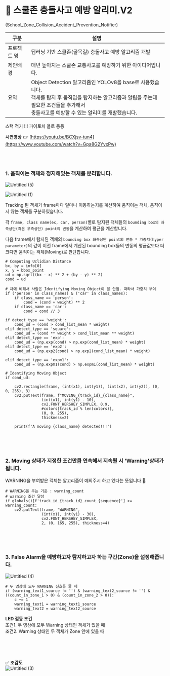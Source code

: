 # 🚸 스쿨존 충돌사고 예방 알리미.V2  
(School_Zone_Collision_Accident_Prevention_Notifier)
      
|구분|설명|
|------|---|
|프로젝트 명|딥러닝 기반 스쿨존(골목길) 충돌사고 예방 알고리즘 개발|
|제안배경|매년 높아지는 스쿨존 교통사고를 예방하기 위한 아이디어입니다.|
|요약|Object Detection 알고리즘인 YOLOv8을 base로 사용했습니다.<br>객체를 탐지 후 움직임을 탐지하는 알고리즘과 알림을 주는데 필요한 조건들을 추가해서<br>충돌사고를 예방할 수 있는 알리미를 개발했습니다.|

스택 적기 !!! 파이토치 욜로 등등

**시연영상**  👉 [https://youtu.be/BCXjsv-tun4](https://www.youtube.com/watch?v=Gpa8G2YvxPw)

<br/>
<br/>

### **1. 움직이는 객체와 정지해있는 객체를 분리합니다.**   
![Untitled (5)](https://github.com/CodeofO/School_Zone_V2/assets/99871109/0df7cbbc-93f6-49c8-b985-b6ee9df98304)

![Untitled (1)](https://github.com/CodeofO/School_Zone_V2/assets/99871109/9e615866-8aa4-4eb1-8ea4-5eba94f2e533)


Tracking 된 객체가 frame마다 얼마나 이동하는지를 계산하여 움직이는 객체, 움직이지 않는 객체를 구분하였습니다. 

각 `frame, class name(ex, car, person)`별로 탐지된 객체들의 `bounding box의 좌측상단(혹은 우측상단) point의 변동`을 계산하여 평균을 계산합니다. 

다음 frame에서 탐지된 객체의 `bounding box 좌측상단 point의 변동 * 가중치(hyper parameter)`의 값이 이전 frame에서 계산된 bounding box들의 변동의 평균값보다 더 크다면 움직이는 객체(Moving)로 판단합니다. 


    # Computing Uclidian Distance
    bx, by = info[0]
    x, y = bbox_point
    ud = np.sqrt((bx - x) ** 2 + (by - y) ** 2)
    cond = ud
    
    # 차에 비해서 사람은 Identifying Moving Object이 잘 안됨. 따라서 가중치 부여
    if ('person' in class_names) & ('car' in class_names):
        if class_name == 'person':
            cond = (cond + weight) ** 2
        if class_name == 'car':
            cond = cond // 3

    if detect_type == 'weight':
        cond_ud = (cond > cond_list_mean * weight)
    elif detect_type == 'square':
        cond_ud = (cond ** weight > cond_list_mean ** weight)
    elif detect_type == 'exp':
        cond_ud = (np.exp(cond) > np.exp(cond_list_mean) * weight)
    elif detect_type == 'exp2':
        cond_ud = (np.exp2(cond) > np.exp2(cond_list_mean) * weight) 
        
    elif detect_type == 'expm1':
        cond_ud = (np.expm1(cond) > np.expm1(cond_list_mean) * weight)
    
    # Identifying Moving Object
    if cond_ud: 

        cv2.rectangle(frame, (int(x1), int(y1)), (int(x2), int(y2)), (0, 0, 255), 3)
        cv2.putText(frame, f"MOVING_{track_id}_{class_name}",                                         
                    (int(x1), int(y1) - 10), 
                    cv2.FONT_HERSHEY_SIMPLEX, 0.9, 
                    #colors[track_id % len(colors)], 
                    (0, 0, 255), 
                    thickness=2)
        
        print(f'A moving {class_name} detected!!!')

<br/>
<br/>
<br/>

### **2. Moving 상태가 지정한 조건만큼 연속해서 지속될 시 'Warning'상태가 됩니다.**

WARNING을 부여받은 객체는 알고리즘이 예의주시 하고 있다는 뜻입니다 👀. 




    # WARNING을 주는 기준 : warning_count
    # warning 조건 달성
    if globals()[f'track_id_{track_id}_count_{sequence}'] >= warning_count:
        cv2.putText(frame, "WARNING", 
                    (int(x1), int(y1) - 30), 
                    cv2.FONT_HERSHEY_SIMPLEX, 
                    2, (0, 165, 255), thickness=4)

<br/>
<br/>
<br/>

### **3. False Alarm을 예방하고자 탐지하고자 하는 구간(Zone)을 설정해줍니다.**  
![Untitled (4)](https://github.com/CodeofO/School_Zone_V2/assets/99871109/96e0a2e3-59a4-4057-9daa-ee44a47f82e8)

    
    # 두 영상에 모두 WARNING 신호를 줄 때
    if (warning_text1_source != '') & (warning_text2_source != '') & ((count_in_zone_1 > 0) & (count_in_zone_2 > 0)): 
        c += 1
        warning_text1 = warning_text1_source
        warning_text2 = warning_text2_source

**LED 점등 조건**  
조건1. 두 영상에 모두 Warning 상태인 객체가 있을 때    
조건2. Warning 상태인 두 객체가 Zone 안에 있을 때    
  
<br/>
<br/>
<br/>
        
✅ **조감도**  
![Untitled (3)](https://github.com/CodeofO/School_Zone_V2/assets/99871109/9daf9e2e-5b3c-4c7f-80f2-bd6c24fcc708)

  
